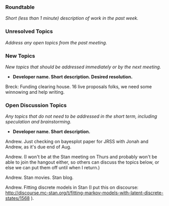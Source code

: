### Roundtable
_Short (less than 1 minute) description of work in the past week._


### Unresolved Topics
_Address any open topics from the past meeting._

### New Topics
_New topics that should be addressed immediately or by the next
meeting._

* __Developer name.  Short description.  Desired resolution.__

Breck: Funding clearing house. 16 live proposals folks, we need some winnowing and help writing. 

### Open Discussion Topics
_Any topics that do not need to be addressed in the short term,
including speculation and brainstorming._

* __Developer name.  Short description.__

Andrew.  Just checking on bayesplot paper for JRSS with Jonah and Andrew, as it's due end of Aug.

Andrew.  (I won't be at the Stan meeting on Thurs and probably won't be able to join the hangout either, so others can discuss the topics below, or else we can put them off until when I return.)

Andrew.  Stan movies.  Stan blog.

Andrew.  Fitting discrete models in Stan (I put this on discourse:  http://discourse.mc-stan.org/t/fitting-markov-models-with-latent-discrete-states/1568 ).